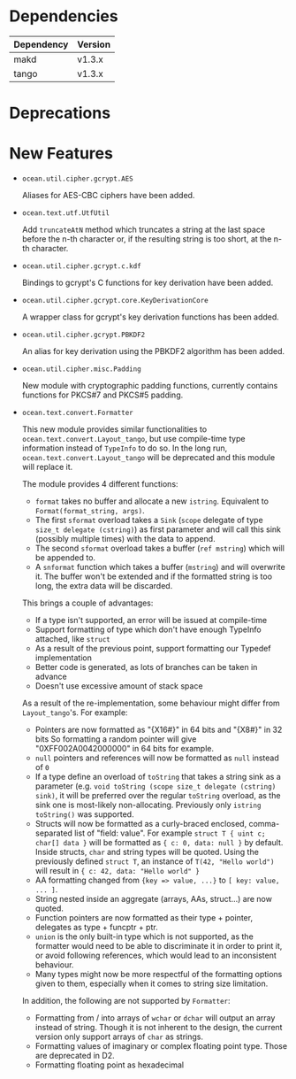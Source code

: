 Dependencies
============

Dependency | Version
-----------|---------
makd       | v1.3.x
tango      | v1.3.x

Deprecations
============

New Features
============

* `ocean.util.cipher.gcrypt.AES`

  Aliases for AES-CBC ciphers have been added.

* `ocean.text.utf.UtfUtil`

  Add `truncateAtN` method which truncates a string at the last space before
  the n-th character or, if the resulting string is too short, at the n-th
  character.

* `ocean.util.cipher.gcrypt.c.kdf`

  Bindings to gcrypt's C functions for key derivation have been added.

* `ocean.util.cipher.gcrypt.core.KeyDerivationCore`

  A wrapper class for gcrypt's key derivation functions has been added.

* `ocean.util.cipher.gcrypt.PBKDF2`

  An alias for key derivation using the PBKDF2 algorithm has been added.

* `ocean.util.cipher.misc.Padding`

  New module with cryptographic padding functions, currently contains functions
  for PKCS#7 and PKCS#5 padding.

* `ocean.text.convert.Formatter`

  This new module provides similar functionalities to `ocean.text.convert.Layout_tango`,
  but use compile-time type information instead of `TypeInfo` to do so.
  In the long run, `ocean.text.convert.Layout_tango` will be deprecated and this module will replace it.

  The module provides 4 different functions:
  - `format` takes no buffer and allocate a new `istring`. Equivalent to `Format(format_string, args)`.
  - The first `sformat` overload takes a `Sink` (`scope` delegate of type `size_t delegate (cstring)`) as first parameter and will
   call this sink (possibly multiple times) with the data to append.
  - The second `sformat` overload takes a buffer (`ref mstring`) which will be appended to.
  - A `snformat` function which takes a buffer (`mstring`) and will overwrite it. The buffer won't be extended and if the formatted
    string is too long, the extra data will be discarded.

  This brings a couple of advantages:
  - If a type isn't supported, an error will be issued at compile-time
  - Support formatting of type which don't have enough TypeInfo attached, like `struct`
  - As a result of the previous point, support formatting our Typedef implementation
  - Better code is generated, as lots of branches can be taken in advance
  - Doesn't use excessive amount of stack space

  As a result of the re-implementation, some behaviour might differ from `Layout_tango`'s.
  For example:
  - Pointers are now formatted as "{X16#}" in 64 bits and "{X8#}" in 32 bits
    So formatting a random pointer will give "0XFF002A0042000000" in 64 bits for example.
  - `null` pointers and references will now be formatted as `null` instead of `0`
  - If a type define an overload of `toString` that takes a string sink as a parameter
    (e.g. `void toString (scope size_t delegate (cstring) sink)`, it will be preferred
    over the regular `toString` overload, as the sink one is most-likely non-allocating.
    Previously only `istring toString()` was supported.
  - Structs will now be formatted as a curly-braced enclosed, comma-separated list
    of "field: value".
    For example `struct T { uint c; char[] data }` will be formatted as `{ c: 0, data: null }`
    by default.
    Inside structs, `char` and string types will be quoted. Using the previously defined `struct T`,
    an instance of `T(42, "Hello world")` will result in `{ c: 42, data: "Hello world" }`
  - AA formatting changed from `{key => value, ...}` to `[ key: value, ... ]`.
  - String nested inside an aggregate (arrays, AAs, struct...) are now quoted.
  - Function pointers are now formatted as their type + pointer, delegates as type + funcptr + ptr.
  - `union` is the only built-in type which is not supported, as the formatter would need to be
    able to discriminate it in order to print it, or avoid following references, which would lead
    to an inconsistent behaviour.
  - Many types might now be more respectful of the formatting options given to them, especially
    when it comes to string size limitation.

  In addition, the following are not supported by `Formatter`:
  - Formatting from / into arrays of `wchar` or `dchar` will output an array instead of string.
    Though it is not inherent to the design, the current version only support arrays of `char` as strings.
  - Formatting values of imaginary or complex floating point type. Those are deprecated in D2.
  - Formatting floating point as hexadecimal
